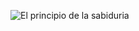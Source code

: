 ![El principio de la sabiduria](https://1.bp.blogspot.com/-XE7r7jcOSW8/W9NrWKDxeBI/AAAAAAAANok/5-Ni1-mfy3QJouk3ujOLtqmljosOHal6QCLcBGAs/w1200-h630-p-k-no-nu/ppioSabiduria-enlabarka.jpg)
